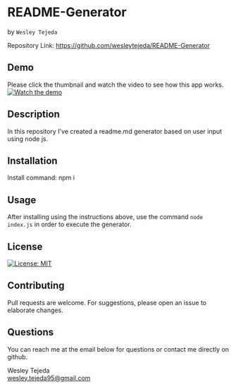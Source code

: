 
# README-Generator
by ```Wesley Tejeda```<br>

Repository Link: https://github.com/wesleytejeda/README-Generator<br>
## Demo
Please click the thumbnail and watch the video to see how this app works.<br>
[![Watch the demo](https://img.youtube.com/vi/TZjVhpT8n3I/hqdefault.jpg)](https://youtu.be/TZjVhpT8n3I)
## Description
In this repository I've created a readme.md generator based on user input using node js.

## Installation
Install command: npm i
## Usage
After installing using  the instructions above, use the command ```node index.js``` in order to execute the generator.

## License
[![License: MIT](https://img.shields.io/badge/License-MIT-yellow.svg)](https://opensource.org/licenses/MIT)

## Contributing
Pull requests are welcome. For suggestions, please open an issue to elaborate changes.

## Questions
You can reach me at the email below for questions or contact me directly on github.

  Wesley Tejeda<br>
  wesley.tejeda95@gmail.com
